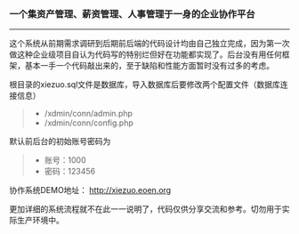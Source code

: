### 一个集资产管理、薪资管理、人事管理于一身的企业协作平台
___

这个系统从前期需求调研到后期前后端的代码设计均由自己独立完成，因为第一次做这种企业级项目自认为代码写的特别烂但好在功能都实现了。后台没有用任何框架，基本一手一个代码敲出来的，至于缺陷和性能方面暂时没有过多的考虑。

根目录的xiezuo.sql文件是数据库，导入数据库后要修改两个配置文件（数据库连接信息）
> * /xdmin/conn/admin.php
> * /xdmin/conn/config.php

默认前后台的初始账号密码为
> * 账号：1000
> * 密码：123456

协作系统DEMO地址： http://xiezuo.eoen.org

更加详细的系统流程就不在此一一说明了，代码仅供分享交流和参考。切勿用于实际生产环境中。
